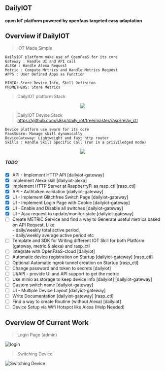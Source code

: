 ## DailyIOT
#### open IoT platform powered by openfaas targeted easy adaptation

## Overview if DailyIOT
> IOT Made Simple

    DailyIOT platform make use of OpenFaaS for its core
    Gateway : Handle UI and API call
    ALEXA : Handle Alexa Request
    Metric : Compute Mrtrics and Handle Metrics Request
    APPS : User Defined Apps as Function 
    
    MINIO: Store Device Info, Skill Definiton 
    PROMETHEUS: Store Metrics
    
    
> DailyIOT platform Stack 

<p align="center">
 <img src="https://farm2.staticflickr.com/1735/42496772422_bd9381a9d7_o.jpg">
</p>

> DailyIOT Device Stack 
https://github.com/s8sg/daily_iot/tree/master/rasp/relay_ctl

    Device platform use swarm for its core
    FaasSwarm: Manage skill dynamically
    DeviceGateway: Lightweight and fast http router
    Skills : Handle Skill Specific Call (run in a priiviledged mode)

<p align="center">
   <img src="https://farm2.staticflickr.com/1756/40740438330_b4efa720db_o.jpg">
</p>


##### TODO
- [x] API - Implement HTTP API [dailyiot-gateway]
- [x] Implement Alexa skill [dailyiot-alexa]
- [X] Implement HTTP Server at RaspberryPi as rasp_ctl [rasp_ctl]
- [x] API - Authtoken validation [dailyiot-gateway]
- [x] UI - Implement Glitchfree Switch Page [dailyiot-gateway]
- [x] UI - Implement Login Page with Cookie [dailyiot-gateway]
- [x] UI - Enable and Disable all switches [dailyiot-gateway]
- [x] UI - Ajax request to update/monitor state [dailyiot-gateway] 
- [ ] Create METRIC Service and find a way to Generate useful metrics based on API Request, Like:  
      - daily/weekly total active period,  
      - daily/weekly average active period etc
- [ ] Template and SDK for Writing different IOT Skill for both Platform (gateway, metric & alexa) and rasp_ctl
- [ ] Integrate with OpenFaaS-cloud [dailyiot]
- [ ] Automatic device registration on Startup [dailyiot-gateway] [rasp_ctl]
- [ ] Optional Automatic ngrok tunnel creation on Startup [rasp_ctl]
- [ ] Change password and token to secrets [dailyiot]
- [ ] UI/API - provide UI and API support to get the metric     
- [ ] Use minio as storage to keep device info [dailyiot] [dailyiot-gateway]
- [ ] Custom switch name [dailyiot-gateway]
- [ ] UI - Multiple Device Layout [dailyiot-gateway]
- [ ] Write Documentation [dailyiot-gateway] [rasp_ctl]
- [ ] Find a way to create Routine (without Alexa) [dailyiot]
- [ ] Device Setup via Wifi Hotspot like Alexa (Help Needed) 

## Overview Of Current Work

> Login Page (admin)

![login](https://farm1.staticflickr.com/897/41565051815_a44470fb4e_h.jpg)

> Switching Device

![Switching Device](https://farm2.staticflickr.com/1760/42467480791_c831254071_b.jpg)
